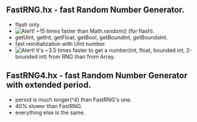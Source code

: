 [alert]: https://assets1.github.com/images/icons/public.png  "=]"

FastRNG.hx - fast Random Number Generator.
----------
  + flash only.
  + ![Alert!][alert] ~15 times faster than Math.random() (for flash).
  + getUInt, getInt, getFloat, getBool, getBoundInt, getBoundsInt.
  + fast reinitialization with UInt number.
  + ![Alert!][alert] it's ~3.5 times faster to get a number(int, float, bounded int, 2-bounded int) from RNG than from Array.

FastRNG4.hx - fast Random Number Generator with extended period.
-----------
  + period is much longer(^4) than FastRNG's one.
  + 40% slower than FastRNG.
  + everything else is the same.
